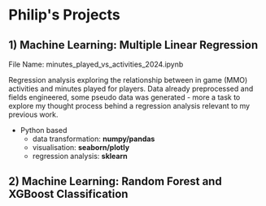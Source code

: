 # Philip's Projects 

## 1) Machine Learning: Multiple Linear Regression

File Name: minutes_played_vs_activities_2024.ipynb

Regression analysis exploring the relationship between in game (MMO) activities and minutes played for players.
Data already preprocessed and fields engineered, some pseudo data was generated - more a task to explore my thought
process behind a regression analysis relevant to my previous work. 

- Python based
    - data transformation: **numpy/pandas**
    - visualisation: **seaborn/plotly**
    - regression analysis: **sklearn**

## 2) Machine Learning: Random Forest and XGBoost Classification

